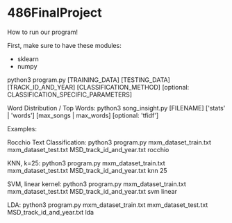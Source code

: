 # 486FinalProject

How to run our program!

First, make sure to have these modules:
- sklearn
- numpy




python3 program.py [TRAINING_DATA] [TESTING_DATA] [TRACK_ID_AND_YEAR] [CLASSIFICATION_METHOD] [optional: CLASSIFICATION_SPECIFIC_PARAMETERS]

Word Distribution / Top Words:
python3 song_insight.py [FILENAME] ['stats' | 'words'] [max_songs | max_words] [optional: 'tfidf']

Examples:

Rocchio Text Classification:
python3 program.py mxm_dataset_train.txt mxm_dataset_test.txt MSD_track_id_and_year.txt rocchio

KNN, k=25:
python3 program.py mxm_dataset_train.txt mxm_dataset_test.txt MSD_track_id_and_year.txt knn 25

SVM, linear kernel:
python3 program.py mxm_dataset_train.txt mxm_dataset_test.txt MSD_track_id_and_year.txt svm linear

LDA:
python3 program.py mxm_dataset_train.txt mxm_dataset_test.txt MSD_track_id_and_year.txt lda
